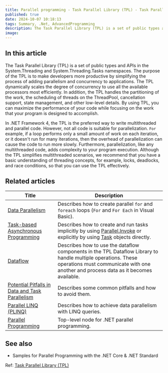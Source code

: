```yaml
---
title: Parallel programming - Task Parallel Library (TPL) - Task Parallel Library (TPL)
published: true
date: 2024-10-07 10:18:13
tags: Summary, .Net, AdvancedProgramming
description: The Task Parallel Library (TPL) is a set of public types and APIs in the System.Threading and System.Threading.Tasks namespaces. The purpose of the TPL is to make developers more productive by simplifying the process of adding parallelism and concurrency to applications. The TPL dynamically scales the degree of concurrency to use all the available processors most efficiently. In addition, the TPL handles the partitioning of the work, the scheduling of threads on the ThreadPool, cancellation support, state management, and other low-level details. By using TPL, you can maximize the performance of your code while focusing on the work that your program is designed to accomplish.
image:
---
```


## In this article

The Task Parallel Library (TPL) is a set of public types and APIs in the System.Threading and System.Threading.Tasks namespaces. The purpose of the TPL is to make developers more productive by simplifying the process of adding parallelism and concurrency to applications. The TPL dynamically scales the degree of concurrency to use all the available processors most efficiently. In addition, the TPL handles the partitioning of the work, the scheduling of threads on the ThreadPool, cancellation support, state management, and other low-level details. By using TPL, you can maximize the performance of your code while focusing on the work that your program is designed to accomplish.

In .NET Framework 4, the TPL is the preferred way to write multithreaded and parallel code. However, not all code is suitable for parallelization. ```For``` example, if a loop performs only a small amount of work on each iteration, or it doesn't run for many iterations, then the overhead of parallelization can cause the code to run more slowly. Furthermore, parallelization, like any multithreaded code, adds complexity to your program execution. Although the TPL simplifies multithreaded scenarios, we recommend that you have a basic understanding of threading concepts, for example, locks, deadlocks, and race conditions, so that you can use the TPL effectively.

## Related articles

<table><thead>
<tr>
<th>Title</th>
<th>Description</th>
</tr>
</thead>
<tbody>
<tr>
<td><a href="data-parallelism-task-parallel-library" data-linktype="relative-path">Data Parallelism</a></td>
<td>Describes how to create parallel <code>for</code> and <code>foreach</code> loops (<code>For</code> and <code>For Each</code> in Visual Basic).</td>
</tr>
<tr>
<td><a href="task-based-asynchronous-programming" data-linktype="relative-path">Task-based Asynchronous Programming</a></td>
<td>Describes how to create and run tasks implicitly by using <a href="/en-us/dotnet/api/system.threading.tasks.parallel.invoke" class="no-loc" data-linktype="absolute-path">Parallel.Invoke</a> or explicitly by using <a href="/en-us/dotnet/api/system.threading.tasks.task" class="no-loc" data-linktype="absolute-path">Task</a> objects directly.</td>
</tr>
<tr>
<td><a href="dataflow-task-parallel-library" data-linktype="relative-path">Dataflow</a></td>
<td>Describes how to use the dataflow components in the TPL Dataflow Library to handle multiple operations. These operations must communicate with one another and process data as it becomes available.</td>
</tr>
<tr>
<td><a href="potential-pitfalls-in-data-and-task-parallelism" data-linktype="relative-path">Potential Pitfalls in Data and Task Parallelism</a></td>
<td>Describes some common pitfalls and how to avoid them.</td>
</tr>
<tr>
<td><a href="introduction-to-plinq" data-linktype="relative-path">Parallel LINQ (PLINQ)</a></td>
<td>Describes how to achieve data parallelism with LINQ queries.</td>
</tr>
<tr>
<td><a href="./" data-linktype="relative-path">Parallel Programming</a></td>
<td>Top-level node for .NET parallel programming.</td>
</tr>
</tbody></table>

## See also

- Samples for Parallel Programming with the .NET Core & .NET Standard

Ref: [Task Parallel Library (TPL)](https://learn.microsoft.com/en-us/dotnet/standard/parallel-programming/task-parallel-library-tpl)